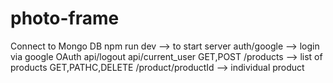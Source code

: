 # photo-frame

Connect to Mongo DB
npm run dev --> to start server
auth/google --> login via google OAuth
api/logout
api/current_user
GET,POST /products --> list of products
GET,PATHC,DELETE /product/productId --> individual product
